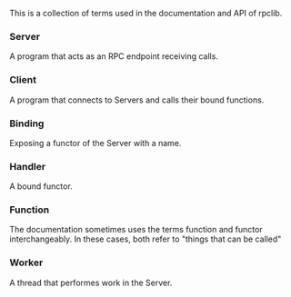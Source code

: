 This is a collection of terms used in the documentation and API of rpclib.

### Server

A program that acts as an RPC endpoint receiving calls.

### Client

A program that connects to Servers and calls their bound functions.

### Binding

Exposing a functor of the Server with a name.

### Handler

A bound functor.

### Function

The documentation sometimes uses the terms function and functor interchangeably. In these cases,
both refer to "things that can be called"

###  Worker

A thread that performes work in the Server.

